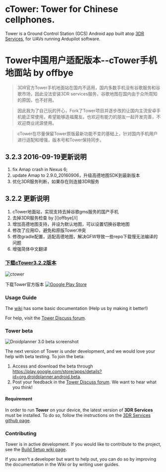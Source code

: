 
# cTower: Tower for Chinese cellphones.

Tower is a Ground Control Station (GCS) Android app built atop [3DR Services](https://github.com/dronekit/dronekit-android), for UAVs
running Ardupilot software.

# Tower中国用户适配版本--cTower手机地面站 by offbye

> 3DR官方Tower手机地面站在国内不适用，国内多数手机没有谷歌服务和谷歌市场，因此没法安装3DR services服务，谷歌地图在国内由于众所周知的原因，也不好用。

> 因此我为了自己玩的开心，Fork了Tower项目并逐步改的让国内主流安卓手机能正常使用，希望能够造福魔友，也欢迎有能力的朋友一起开发完善，不欢迎商业闭源使用。

> cTower在尽量保留Tower原版最新功能不变的基础上，针对国内手机用户进行适配和增强，版本号和Tower保持同步。

## 3.2.3 2016-09-19更新说明
 1. fix Amap crash in Nexus 6; 
 2. update Amap to 2.9.0_20160906，升级高德地图SDK到最新版本
 3. 优化3DR服务判断，如果存在则连接3DR服务

## 3.2.2 更新说明

 1. cTower地面站，实现支持去掉谷歌gms服务的国产手机
 2. 去掉3DR服务检查 by [i]offbye[/i]
 3. 增加高德地图支持，并设为默认地图，可以设置切换谷歌地图
 4. 修改了应用ID，避免和原版Tower冲突
 5. 修改gradle配置，适配高德地图，解决GFW导致一些repo下载慢无法编译的问题
 6. 增强简体中文翻译

 ### [下载cTower3.2.2版本](http://o79096vir.bkt.clouddn.com/ctower/cTower-v3.2.2-release.apk)
![ctower](http://o79096vir.bkt.clouddn.com/ctower/S60803-20125595.jpg)

下载Tower官方版本 [![Google Play Store](https://developer.android.com/images/brand/en_app_rgb_wo_45.png)](https://play.google.com/store/apps/details?id=org.droidplanner.android)

### Usage Guide

The [wiki](https://github.com/DroidPlanner/droidplanner/wiki) has some basic documentation (Help us by making it better!)

For help, visit the [Tower Discuss forum](http://discuss.ardupilot.org/c/ground-control-software/tower).

### Tower beta

![Droidplanner 3.0 beta screenshot](http://api.ning.com/files/qe5*yho6iFTs6PSl5XqUIDQ9TwN1-tU7Ni93QgCXyWp*zymrcfqPDH4*5ZagwrNcep7*6kr2vgdlccbwytoYqxHwbSDG5yJR/v3.2.1.flight.tablet.land.png)

The next version of Tower is under development, and we would love your help with beta testing. To join the beta:
 1. Access and download the beta through https://play.google.com/store/apps/details?id=org.droidplanner.android.beta.
 2. Post your feedback in the [Tower Discuss forum](http://discuss.ardupilot.org/c/ground-control-software/tower). We want to hear what you think!

#### Requirement
In order to run **Tower** on your device, the latest version of **3DR Services** must be installed.
To do so, follow the instructions on the [3DR Services github page](https://github.com/dronekit/dronekit-android).

### Contributing

Tower is in active development. If you would like to contribute to the project,
see the [Build Setup wiki page](https://github.com/DroidPlanner/Tower/wiki/Build-Setup).

If you aren't a developer but want to help out, you can do so by improving the documentation in the Wiki or by writing user guides.
